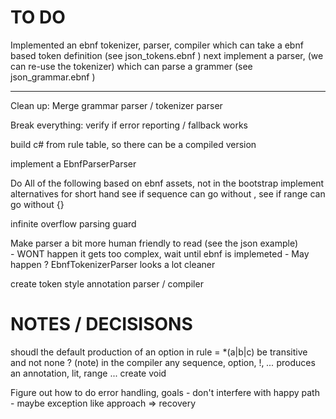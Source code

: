 TO DO
=====

Implemented an ebnf tokenizer, parser, compiler which can take a ebnf based token definition (see json_tokens.ebnf )
next implement a parser, (we can re-use the tokenizer) which can parse a grammer (see json_grammar.ebnf )

---

Clean up:
	Merge grammar parser / tokenizer parser

Break everything:
	verify if error reporting / fallback works

build c# from rule table, so there can be a compiled version


implement a EbnfParserParser

Do All of the following based on ebnf assets, not in the bootstrap
	implement alternatives for short hand
	see if sequence can go without ,
	see if range can go without {}

infinite overflow parsing guard

Make parser a bit more human friendly to read (see the json example)  
	- WONT happen it gets too complex, wait until ebnf is implemeted
	- May happen ? EbnfTokenizerParser looks a lot cleaner

create token style annotation parser / compiler


 

NOTES / DECISISONS
=================

shoudl the default production of an option in rule = *(a|b|c) be transitive and not none ?
	(note) in the compiler any sequence, option, !, *...* produces an annotation, lit, range ... create void


Figure out how to do error handling, goals
	- don't interfere with happy path
	- maybe exception like approach
	=> recovery


